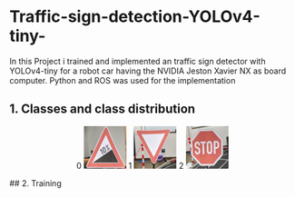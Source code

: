 # Traffic-sign-detection-YOLOv4-tiny-
  In this Project i trained and implemented an traffic sign detector with YOLOv4-tiny for a robot car having the NVIDIA Jeston Xavier NX as board computer. Python and ROS was used for the implementation

## 1. Classes and class distribution
<div>
  <p style="text-align:center"> 0 <img src="img/0.png" width="75" height="75"/> 
    1 <img src="img/1.png" width="75" height="75"/>
    2 <img src="img/2.png"width="75" height="75"/>
  </p> 
</div>
## 2. Training

